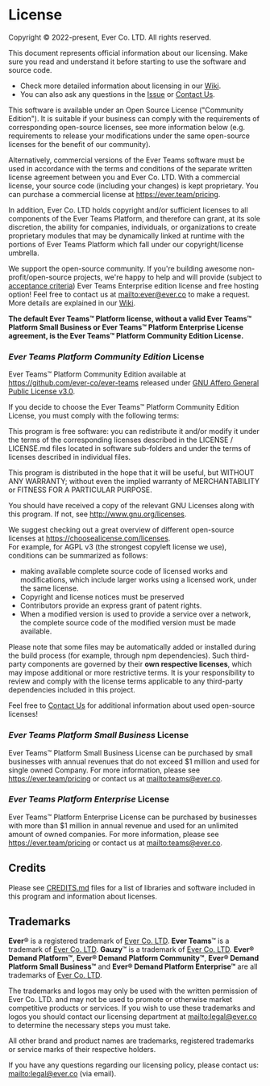 # License

Copyright © 2022-present, Ever Co. LTD. All rights reserved.

This document represents official information about our licensing. Make sure you read and understand it before starting to use the software and source code.

- Check more detailed information about licensing in our [Wiki](https://github.com/ever-co/ever-teams/wiki/Licensing).
- You can also ask any questions in the [Issue](https://github.com/ever-co/ever-teams/issues/TODO) or [Contact Us](https://github.com/ever-co/ever-teams#contact-us).

This software is available under an Open Source License ("Community Edition"). It is suitable if your business can comply with the requirements of corresponding open-source licenses, see more information below (e.g. requirements to release your modifications under the same open-source licenses for the benefit of our community).

Alternatively, commercial versions of the Ever Teams software must be used in accordance with the terms and conditions of the separate written license agreement between you and Ever Co. LTD. With a commercial license, your source code (including your changes) is kept proprietary. You can purchase a commercial license at <https://ever.team/pricing>.

In addition, Ever Co. LTD holds copyright and/or sufficient licenses to all components of the Ever Teams Platform, and therefore can grant, at its sole discretion, the ability for companies, individuals, or organizations to create proprietary modules that may be dynamically linked at runtime with the portions of Ever Teams Platform which fall under our copyright/license umbrella.

We support the open-source community. If you're building awesome non-profit/open-source projects, we're happy to help and will provide (subject to [acceptance criteria](https://github.com/ever-co/ever-gauzy/wiki/Free-license-and-hosting-for-Non-profit-and-Open-Source-projects)) Ever Teams Enterprise edition license and free hosting option! Feel free to contact us at <mailto:ever@ever.co> to make a request. More details are explained in our [Wiki](https://github.com/ever-co/ever-gauzy/wiki/Free-license-and-hosting-for-Non-profit-and-Open-Source-projects).

**The default Ever Teams™ Platform license, without a valid Ever Teams™ Platform Small Business or Ever Teams™ Platform Enterprise License agreement, is the Ever Teams™ Platform Community Edition License.**

### _Ever Teams Platform Community Edition_ License

Ever Teams™ Platform Community Edition available at https://github.com/ever-co/ever-teams released under [GNU Affero General Public License v3.0](https://www.gnu.org/licenses/agpl-3.0.txt).

If you decide to choose the Ever Teams™ Platform Community Edition License, you must comply with the following terms:

This program is free software: you can redistribute it and/or modify it under the terms of the corresponding licenses described in the LICENSE / LICENSE.md files located in software sub-folders and under the terms of licenses described in individual files.

This program is distributed in the hope that it will be useful, but WITHOUT ANY WARRANTY; without even the implied warranty of MERCHANTABILITY or FITNESS FOR A PARTICULAR PURPOSE.

You should have received a copy of the relevant GNU Licenses along with this program. If not, see <http://www.gnu.org/licenses>.

We suggest checking out a great overview of different open-source licenses at <https://choosealicense.com/licenses>.  
For example, for AGPL v3 (the strongest copyleft license we use), conditions can be summarized as follows:

-   making available complete source code of licensed works and modifications, which include larger works using a licensed work, under the same license.
-   Copyright and license notices must be preserved
-   Contributors provide an express grant of patent rights.
-   When a modified version is used to provide a service over a network, the complete source code of the modified version must be made available.

Please note that some files may be automatically added or installed during the build process (for example, through npm dependencies). Such third-party components are governed by their **own respective licenses**, which may impose additional or more restrictive terms. It is your responsibility to review and comply with the license terms applicable to any third-party dependencies included in this project.

Feel free to [Contact Us](https://github.com/ever-co/ever-teams#contact-us) for additional information about used open-source licenses!

### _Ever Teams Platform Small Business_ License

Ever Teams™ Platform Small Business License can be purchased by small businesses with annual revenues that do not exceed \$1 million and used for single owned Company.
For more information, please see https://ever.team/pricing or contact us at <mailto:teams@ever.co>.

### _Ever Teams Platform Enterprise_ License

Ever Teams™ Platform Enterprise License can be purchased by businesses with more than \$1 million in annual revenue and used for an unlimited amount of owned companies.
For more information, please see https://ever.team/pricing or contact us at <mailto:teams@ever.co>.

## Credits

Please see [CREDITS.md](CREDITS.md) files for a list of libraries and software included in this program and information about licenses.

## Trademarks

**Ever**® is a registered trademark of [Ever Co. LTD](https://ever.co).
**Ever Teams**™ is a trademark of [Ever Co. LTD](https://ever.co).
**Gauzy**™ is a trademark of [Ever Co. LTD](https://ever.co).
**Ever® Demand Platform™**, **Ever® Demand Platform Community™**, **Ever® Demand Platform Small Business™** and **Ever® Demand Platform Enterprise™** are all trademarks of [Ever Co. LTD](https://ever.co).

The trademarks and logos may only be used with the written permission of Ever Co. LTD. and may not be used to promote or otherwise market competitive products or services. If you wish to use these trademarks and logos you should contact our licensing department at <mailto:legal@ever.co> to determine the necessary steps you must take.

All other brand and product names are trademarks, registered trademarks or service marks of their respective holders.

If you have any questions regarding our licensing policy, please contact us: <mailto:legal@ever.co> (via email).
